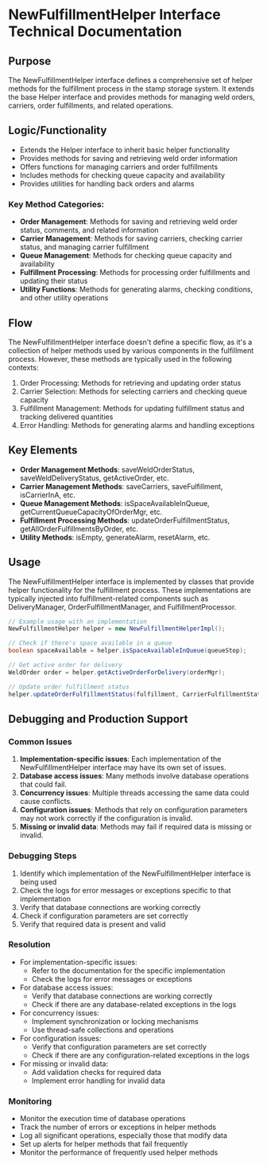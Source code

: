 # NewFulfillmentHelper Interface Technical Documentation

## Purpose
The NewFulfillmentHelper interface defines a comprehensive set of helper methods for the fulfillment process in the stamp storage system. It extends the base Helper interface and provides methods for managing weld orders, carriers, order fulfillments, and related operations.

## Logic/Functionality
- Extends the Helper interface to inherit basic helper functionality
- Provides methods for saving and retrieving weld order information
- Offers functions for managing carriers and order fulfillments
- Includes methods for checking queue capacity and availability
- Provides utilities for handling back orders and alarms

### Key Method Categories:
- **Order Management**: Methods for saving and retrieving weld order status, comments, and related information
- **Carrier Management**: Methods for saving carriers, checking carrier status, and managing carrier fulfillment
- **Queue Management**: Methods for checking queue capacity and availability
- **Fulfillment Processing**: Methods for processing order fulfillments and updating their status
- **Utility Functions**: Methods for generating alarms, checking conditions, and other utility operations

## Flow
The NewFulfillmentHelper interface doesn't define a specific flow, as it's a collection of helper methods used by various components in the fulfillment process. However, these methods are typically used in the following contexts:

1. Order Processing: Methods for retrieving and updating order status
2. Carrier Selection: Methods for selecting carriers and checking queue capacity
3. Fulfillment Management: Methods for updating fulfillment status and tracking delivered quantities
4. Error Handling: Methods for generating alarms and handling exceptions

## Key Elements
- **Order Management Methods**: saveWeldOrderStatus, saveWeldDeliveryStatus, getActiveOrder, etc.
- **Carrier Management Methods**: saveCarriers, saveFulfillment, isCarrierInA, etc.
- **Queue Management Methods**: isSpaceAvailableInQueue, getCurrentQueueCapacityOfOrderMgr, etc.
- **Fulfillment Processing Methods**: updateOrderFulfillmentStatus, getAllOrderFulfillmentsByOrder, etc.
- **Utility Methods**: isEmpty, generateAlarm, resetAlarm, etc.

## Usage
The NewFulfillmentHelper interface is implemented by classes that provide helper functionality for the fulfillment process. These implementations are typically injected into fulfillment-related components such as DeliveryManager, OrderFulfillmentManager, and FulfillmentProcessor.

```java
// Example usage with an implementation
NewFulfillmentHelper helper = new NewFulfillmentHelperImpl();

// Check if there's space available in a queue
boolean spaceAvailable = helper.isSpaceAvailableInQueue(queueStop);

// Get active order for delivery
WeldOrder order = helper.getActiveOrderForDelivery(orderMgr);

// Update order fulfillment status
helper.updateOrderFulfillmentStatus(fulfillment, CarrierFulfillmentStatus.QUEUED, destination);
```

## Debugging and Production Support

### Common Issues
1. **Implementation-specific issues**: Each implementation of the NewFulfillmentHelper interface may have its own set of issues.
2. **Database access issues**: Many methods involve database operations that could fail.
3. **Concurrency issues**: Multiple threads accessing the same data could cause conflicts.
4. **Configuration issues**: Methods that rely on configuration parameters may not work correctly if the configuration is invalid.
5. **Missing or invalid data**: Methods may fail if required data is missing or invalid.

### Debugging Steps
1. Identify which implementation of the NewFulfillmentHelper interface is being used
2. Check the logs for error messages or exceptions specific to that implementation
3. Verify that database connections are working correctly
4. Check if configuration parameters are set correctly
5. Verify that required data is present and valid

### Resolution
- For implementation-specific issues:
  - Refer to the documentation for the specific implementation
  - Check the logs for error messages or exceptions
- For database access issues:
  - Verify that database connections are working correctly
  - Check if there are any database-related exceptions in the logs
- For concurrency issues:
  - Implement synchronization or locking mechanisms
  - Use thread-safe collections and operations
- For configuration issues:
  - Verify that configuration parameters are set correctly
  - Check if there are any configuration-related exceptions in the logs
- For missing or invalid data:
  - Add validation checks for required data
  - Implement error handling for invalid data

### Monitoring
- Monitor the execution time of database operations
- Track the number of errors or exceptions in helper methods
- Log all significant operations, especially those that modify data
- Set up alerts for helper methods that fail frequently
- Monitor the performance of frequently used helper methods